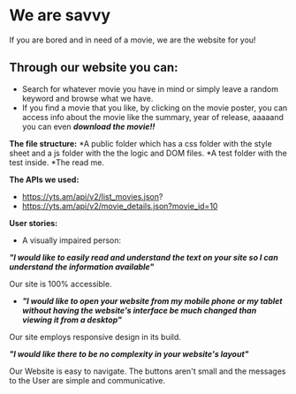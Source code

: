 # We are savvy
If you are bored and in need of a movie, we are the website for you!
## Through our website you can:
* Search for whatever movie you have in mind or simply leave a random keyword and browse
what we have.
* If you find a movie that you like, by clicking on the movie poster, you can access
 info about the movie like the summary, year of release, aaaaand you can even **_download the movie!!_**

 **The file structure:**
*A public folder which has a css folder with the style sheet and a js folder
with the the logic and DOM files.
*A test folder with the test inside.
*The read me.

 **The APIs we used:**
* https://yts.am/api/v2/list_movies.json?
* https://yts.am/api/v2/movie_details.json?movie_id=10

**User stories:**
* A visually impaired person:

_***"I would like to easily read and understand the text on your site
so I can understand the information available"***_

Our site is 100% accessible.

* _***"I would like to open your website from my mobile phone or my tablet without
having the website's interface be much changed than viewing it from a desktop"***_

Our site employs responsive design in its build.

_***"I would like there to be no complexity in your website's layout"***_

Our Website is easy to navigate. The buttons aren't small and the messages to the User
are simple and communicative.
